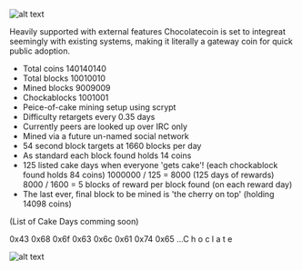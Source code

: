![alt text](http://computerstudio.eu/private/ChocolateCoinLogo.png "ChocolateCoin logo")

Heavily supported with external features Chocolatecoin is set to integreat seemingly with existing systems, making it literally a gateway coin for quick public adoption.

- Total coins 140140140
- Total blocks 10010010
- Mined blocks  9009009
- Chockablocks  1001001
- Peice-of-cake mining setup using scrypt
- Difficulty retargets every 0.35 days
- Currently peers are looked up over IRC only
- Mined via a future un-named social network
- 54 second block targets at 1660 blocks per day
- As standard each block found holds 14 coins
- 125 listed cake days when everyone 'gets cake'! (each chockablock found holds 84 coins) 1000000 / 125 = 8000 (125 days of rewards) 8000 / 1600 = 5 blocks of reward per block found (on each reward day)
- The last ever, final block to be mined is 'the cherry on top' (holding 14098 coins)

(List of Cake Days comming soon)

0x43 0x68 0x6f 0x63 0x6c 0x61 0x74 0x65 ...C h o c l a t e

![alt text](http://computerstudio.eu/private/yum.jpg "ChocolateCoin Face")
